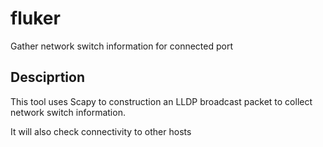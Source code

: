 # fluker

Gather network switch information for connected port

## Desciprtion

This tool uses Scapy to construction an LLDP broadcast packet to collect network switch information.  

It will also check connectivity to other hosts

